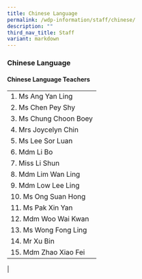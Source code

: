 ```yaml
---
title: Chinese Language
permalink: /wdp-information/staff/chinese/
description: ""
third_nav_title: Staff
variant: markdown
---
```

### **Chinese Language**

#### **Chinese Language Teachers**

|  |
|---|
| 1. Ms Ang Yan Ling | 
| 2. Ms Chen Pey Shy |
| 3. Ms Chung Choon Boey |
| 4. Mrs Joycelyn Chin |
| 5. Ms Lee Sor Luan |
| 6. Mdm Li Bo |
| 7. Miss Li Shun |
| 8. Mdm Lim Wan Ling |
| 9. Mdm Low Lee Ling |
| 10. Ms Ong Suan Hong |
| 11. Ms Pak Xin Yan  |
| 12. Mdm Woo Wai Kwan |
| 13. Ms Wong Fong Ling  |
| 14. Mr Xu Bin |
| 15. Mdm Zhao Xiao Fei |
|